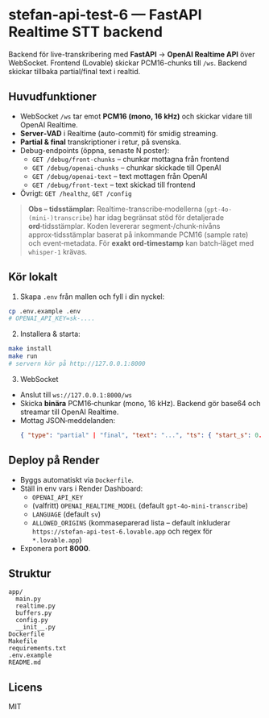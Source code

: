 # stefan-api-test-6 — FastAPI Realtime STT backend

Backend för live-transkribering med **FastAPI** → **OpenAI Realtime API** över WebSocket.
Frontend (Lovable) skickar PCM16-chunks till `/ws`. Backend skickar tillbaka partial/final text i realtid.

## Huvudfunktioner
- WebSocket `/ws` tar emot **PCM16 (mono, 16 kHz)** och skickar vidare till OpenAI Realtime.
- **Server‑VAD** i Realtime (auto-commit) för smidig streaming.
- **Partial & final** transkriptioner i retur, på svenska.
- Debug-endpoints (öppna, senaste N poster):
  - `GET /debug/front-chunks` – chunkar mottagna från frontend
  - `GET /debug/openai-chunks` – chunkar skickade till OpenAI
  - `GET /debug/openai-text` – text mottagen från OpenAI
  - `GET /debug/front-text` – text skickad till frontend
- Övrigt: `GET /healthz`, `GET /config`

> **Obs – tidsstämplar:** Realtime-transcribe‑modellerna (`gpt-4o-(mini-)transcribe`) har idag begränsat stöd
> för detaljerade **ord**‑tidsstämplar. Koden levererar segment‑/chunk‑nivåns approx‑tidsstämplar baserat på
> inkommande PCM16 (sample rate) och event‑metadata. För **exakt ord‑timestamp** kan batch‑läget med `whisper-1`
> krävas.

## Kör lokalt

1) Skapa `.env` från mallen och fyll i din nyckel:
```bash
cp .env.example .env
# OPENAI_API_KEY=sk-....
```

2) Installera & starta:
```bash
make install
make run
# servern kör på http://127.0.0.1:8000
```

3) WebSocket
- Anslut till `ws://127.0.0.1:8000/ws`
- Skicka **binära** PCM16‑chunkar (mono, 16 kHz). Backend gör base64 och streamar till OpenAI Realtime.
- Mottag JSON‑meddelanden:
  ```json
  { "type": "partial" | "final", "text": "...", "ts": { "start_s": 0.0, "end_s": 0.32 } }
  ```

## Deploy på Render
- Byggs automatiskt via `Dockerfile`.
- Ställ in env vars i Render Dashboard:
  - `OPENAI_API_KEY`
  - (valfritt) `OPENAI_REALTIME_MODEL` (default `gpt-4o-mini-transcribe`)
  - `LANGUAGE` (default `sv`)
  - `ALLOWED_ORIGINS` (kommaseparerad lista – default inkluderar `https://stefan-api-test-6.lovable.app` och regex för `*.lovable.app`)
- Exponera port **8000**.

## Struktur
```
app/
  main.py
  realtime.py
  buffers.py
  config.py
  __init__.py
Dockerfile
Makefile
requirements.txt
.env.example
README.md
```

## Licens
MIT
